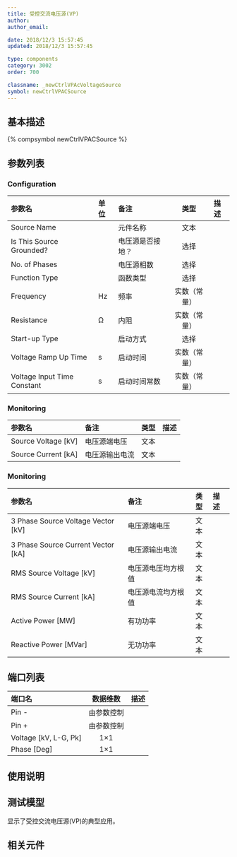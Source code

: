 ```yaml
---
title: 受控交流电压源(VP)
author: 
author_email:

date: 2018/12/3 15:57:45
updated: 2018/12/3 15:57:45

type: components
category: 3002
order: 700

classname: _newCtrlVPAcVoltageSource
symbol: newCtrlVPACSource
---
```

## 基本描述
{% compsymbol newCtrlVPACSource %}

## 参数列表
### Configuration
| 参数名 | 单位 | 备注 | 类型 | 描述 |
| :--- | :--- | :--- | :--: | :--- |
| Source Name |  | 元件名称 | 文本 |  |
| Is This Source Grounded? |  | 电压源是否接地？ | 选择 |  |
| No. of Phases |  | 电压源相数 | 选择 |  |
| Function Type |  | 函数类型 | 选择 |  |
| Frequency | Hz | 频率 | 实数（常量） |  |
| Resistance | Ω | 内阻 | 实数（常量） |  |
| Start-up Type |  | 启动方式 | 选择 |  |
| Voltage Ramp Up Time | s | 启动时间 | 实数（常量） |  |
| Voltage Input Time Constant | s | 启动时间常数 | 实数（常量） |  |

### Monitoring
| 参数名 | 备注 | 类型 | 描述 |
| :--- | :--- | :--: | :--- |
| Source Voltage \[kV\] | 电压源端电压 | 文本 |  |
| Source Current \[kA\] | 电压源输出电流 | 文本 |  |

### Monitoring
| 参数名 | 备注 | 类型 | 描述 |
| :--- | :--- | :--: | :--- |
| 3 Phase Source Voltage Vector \[kV\] | 电压源端电压 | 文本 |  |
| 3 Phase Source Current Vector \[kA\] | 电压源输出电流 | 文本 |  |
| RMS Source Voltage \[kV\] | 电压源电压均方根值 | 文本 |  |
| RMS Source Current \[kA\] | 电压源电流均方根值 | 文本 |  |
| Active Power \[MW\] | 有功功率 | 文本 |  |
| Reactive Power \[MVar\] | 无功功率 | 文本 |  |


## 端口列表

| 端口名 | 数据维数 | 描述 |
| :--- | :--:  | :--- |
| Pin - | 由参数控制 | |                   
| Pin + | 由参数控制 | |                   
| Voltage \[kV, L-G, Pk\] | 1×1 | |                   
| Phase \[Deg\] | 1×1 | |                   

## 使用说明


## 测试模型
[<test name>](<test link>)显示了受控交流电压源(VP)的典型应用。

## 相关元件


